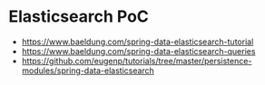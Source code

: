 # Elasticsearch PoC

- https://www.baeldung.com/spring-data-elasticsearch-tutorial
- https://www.baeldung.com/spring-data-elasticsearch-queries
- https://github.com/eugenp/tutorials/tree/master/persistence-modules/spring-data-elasticsearch

